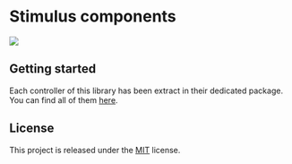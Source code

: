 # Stimulus components

[![](https://img.shields.io/github/license/guillaumebriday/stimulus-components.svg)](https://github.com/guillaumebriday/stimulus-components)

## Getting started

Each controller of this library has been extract in their dedicated package. You can find all of them [here](https://github.com/stimulus-components).

## License

This project is released under the [MIT](http://opensource.org/licenses/MIT) license.
